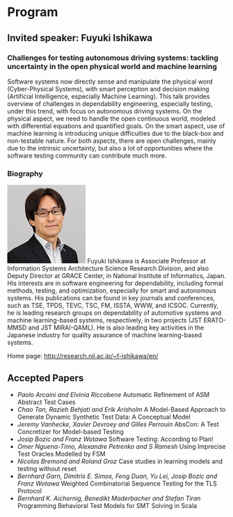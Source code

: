 # Program
## Invited speaker: Fuyuki Ishikawa 

### Challenges for testing autonomous driving systems: tackling uncertainty in the open physical world and machine learning

Software systems now directly sense and manipulate the physical word (Cyber-Physical Systems), with smart perception and decision making (Artificial Intelligence, especially Machine Learning). This talk provides overview of challenges in dependability engineering, especially testing, under this trend, with focus on autonomous driving systems. On the physical aspect, we need to handle the open continuous world, modeled with differential equations and quantified goals. On the smart aspect, use of machine learning is introducing unique difficulties due to the black-box and non-testable nature. For both aspects, there are open challenges, mainly due to the intrinsic uncertainty, but also a lot of opportunities where the software testing community can contribute much more.

### Biography

![ishikawa picture](images/ishikawa.jpg) Fuyuki Ishikawa is Associate Professor at Information Systems Architecture Science Research Division, and also Deputy Director at GRACE Center, in National Institute of Informatics, Japan. His interests are in software engineering for dependability, including formal methods, testing, and optimization, especially for smart and autonomous systems. His publications can be found in key journals and conferences, such as TSE, TPDS, TEVC, TSC, FM, ISSTA, WWW, and ICSOC. Currently, he is leading research groups on dependability of automotive systems and machine learning-based systems, respectively, in two projects (JST ERATO-MMSD and JST MIRAI-QAML). He is also leading key activities in the Japanese industry for quality assurance of machine learning-based systems.

Home page: <http://research.nii.ac.jp/~f-ishikawa/en/>


## Accepted Papers

- *Paolo Arcaini and Elvinia Riccobene* Automatic Refinement of ASM Abstract Test Cases
- *Chao Tan, Razieh Behjati and Erik Arisholm* A Model-Based Approach to Generate Dynamic Synthetic Test Data: A Conceptual Model
- *Jeremy Vanhecke, Xavier Devroey and Gilles Perrouin* AbsCon: A Test Concretizer for Model-based Testing
- *Josip Bozic and Franz Wotawa* Software Testing: According to Plan!
- *Omer Nguena-Timo, Alexandre Petrenko and S Ramesh* Using Imprecise Test Oracles Modelled by FSM
- *Nicolas Bremond and Roland Groz* Case studies in learning models and testing without reset
- *Bernhard Garn, Dimitris E. Simos, Feng Duan, Yu Lei, Josip Bozic and Franz Wotawa* Weighted Combinatorial Sequence Testing for the TLS Protocol
- *Bernhard K. Aichernig, Benedikt Maderbacher and Stefan Tiran* Programming Behavioral Test Models for SMT Solving in Scala
